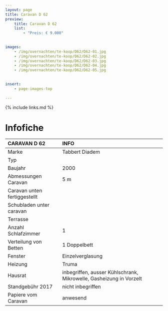 ```yaml
---
layout: page
title: Caravan D 62
preview: 
    title: Caravan D 62
    list:
        - "Preis: € 9.000"
        
        
images:
    - /img/overnachten/te-koop/D62/D62-01.jpg
    - /img/overnachten/te-koop/D62/D62-02.jpg
    - /img/overnachten/te-koop/D62/D62-03.jpg
    - /img/overnachten/te-koop/D62/D62-04.jpg
    - /img/overnachten/te-koop/D62/D62-05.jpg
    
    
insert:
    - page-images-top
    
---
```


{% include links.md %}



# Infofiche 

CARAVAN D 62               | INFO        | 
:---------------------------|:------------|
Marke                       |Tabbert Diadem
Typ                         |
Baujahr                     |2000
Abmessungen Caravan         |5 m
Caravan unten fertiggestellt|
Schubladen unter caravan    |
Terrasse                    |
Anzahl Schlafzimmer         |1
Verteilung von Betten       |1 Doppelbett
Fenster                     |Einzelverglasung
Heizung                     |Truma
Hausrat                     |inbegriffen, ausser Kühlschrank, Mikrowelle, Gasheizung in Vorzelt
Standgebühr 2017            |nicht inbegriffen
Papiere vom Caravan         |anwesend
